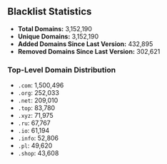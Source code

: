 ## Blacklist Statistics

- **Total Domains:** 3,152,190
- **Unique Domains:** 3,152,190
- **Added Domains Since Last Version:** 432,895
- **Removed Domains Since Last Version:** 302,621

### Top-Level Domain Distribution

-  `.com`: 1,500,496
-  `.org`: 252,033
-  `.net`: 209,010
-  `.top`: 83,780
-  `.xyz`: 71,975
-  `.ru`: 67,767
-  `.io`: 61,194
-  `.info`: 52,806
-  `.pl`: 49,620
-  `.shop`: 43,608
